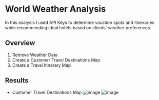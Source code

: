 # World Weather Analysis
In this analysis I used API Keys to determine vacation spots and itineraries while recommending ideal hotels based on clients' weather preferences.

## Overview
1. Retrieve Weather Data
2. Create a Customer Travel Destinations Map
3. Create a Travel Itinerary Map

## Results
- Customer Travel Destinations Map
![image](https://user-images.githubusercontent.com/95777297/182006834-a444ecf3-f0ff-4a29-add9-23b569d1bf85.png)
![image](https://user-images.githubusercontent.com/95777297/182006841-6d9be95e-f764-433f-99cb-8b6c098a2339.png)

